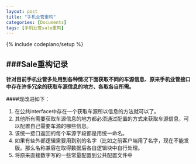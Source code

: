 ```yaml
---
layout: post
title: "手机业管重构"
categories: [Documents]
tags: [手机业管sale重构]
---
```


{% include codepiano/setup %}

###Sale重构记录  
---------------
**针对目前手机业管多处用到各种情况下面获取不同的车源信息、原来手机业管接口中存在许多冗余的获取车源信息的地方、各取各自所需。**  

####现改进如下：  

1. 在公共interface中存在一个获取车源所以信息的方法就可以了。  
2. 其他所有需要获取车源信息的地方都必须通过配置的方式来获取车源信息，可以配置自己需要车源的哪些信息。  
3. 该统一接口返回的每个车源字段都是用统一命名。  
4. 如果有些外部逻辑需要用到别的名字（比如之前客户端用了名字，现在不能发版。那么名称兼容在取得数据后各自逻辑块中自行处理。  
5. 将原来直接数字写的一些常量配置到公共配置文件中
